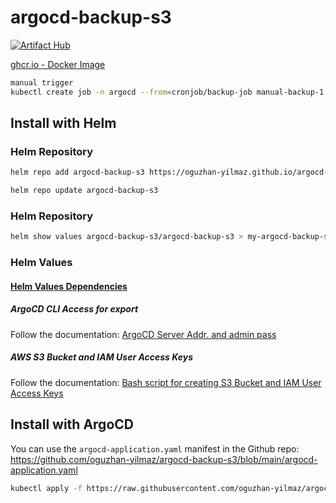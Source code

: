 # argocd-backup-s3

[![Artifact Hub](https://img.shields.io/endpoint?url=https://artifacthub.io/badge/repository/argocd-backup-s3)](https://artifacthub.io/packages/helm/argocd-backup-s3/argocd-backup-s3)

[ghcr.io - Docker Image](https://github.com/oguzhan-yilmaz/argocd-backup-s3/pkgs/container/argocd-backup-s3)


```bash
manual trigger
kubectl create job -n argocd --from=cronjob/backup-job manual-backup-1
```


## Install with Helm

### Helm Repository

```bash
helm repo add argocd-backup-s3 https://oguzhan-yilmaz.github.io/argocd-backup-s3/

helm repo update argocd-backup-s3
```

### Helm Repository

```bash
helm show values argocd-backup-s3/argocd-backup-s3 > my-argocd-backup-s3.values.yaml
```

### Helm Values

#### [Helm Values Dependencies](Dependencies.README.md)

##### ArgoCD CLI Access for export
Follow the documentation: [ArgoCD Server Addr. and admin pass](Dependencies.README.md#argocd-cli-access)

##### AWS S3 Bucket and IAM User Access Keys

Follow the documentation: [Bash script for creating S3 Bucket and IAM User Access Keys](Dependencies.README.md#aws-s3-bucket-and-access-credentials)




<!-- 
```bash
git clone ..
cd abcdefg


# vim values.yaml

helm install -n argocd \
    argocd-backup-s3 ./argocd-backup-s3
```
 -->

## Install with ArgoCD


You can use the `argocd-application.yaml` manifest in the Github repo: <https://github.com/oguzhan-yilmaz/argocd-backup-s3/blob/main/argocd-application.yaml>

```bash
kubectl apply -f https://raw.githubusercontent.com/oguzhan-yilmaz/argocd-backup-s3/refs/heads/main/argocd-application.yaml
```